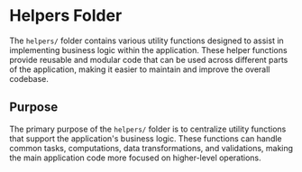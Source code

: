 # Helpers Folder

The `helpers/` folder contains various utility functions designed to assist in implementing business logic within the application. These helper functions provide reusable and modular code that can be used across different parts of the application, making it easier to maintain and improve the overall codebase.

## Purpose

The primary purpose of the `helpers/` folder is to centralize utility functions that support the application's business logic. These functions can handle common tasks, computations, data transformations, and validations, making the main application code more focused on higher-level operations.
